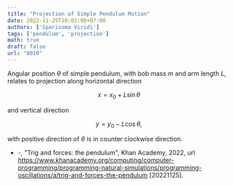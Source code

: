 ```yaml
---
title: "Projection of Simple Pendulum Motion"
date: 2022-11-25T10:01:00+07:00
authors: ['Sparisoma Viridi']
tags: ['pendulum', 'projection']
math: true
draft: false
url: "0010"
---
```


Angular position $\theta$ of simple pendulum, with bob mass $m$ and arm length $L$, relates to projection along horizontal direction

$$\tag{1}
x = x_0 + L \sin\theta
$$

and vertical direction

$$\tag{2}
y = y_0 - L \cos\theta,
$$

with positive direction of $\theta$ is in counter clockwise direction.

+ -, "Trig and forces: the pendulum", Khan Academy, 2022, url https://www.khanacademy.org/computing/computer-programming/programming-natural-simulations/programming-oscillations/a/trig-and-forces-the-pendulum [20221125].
